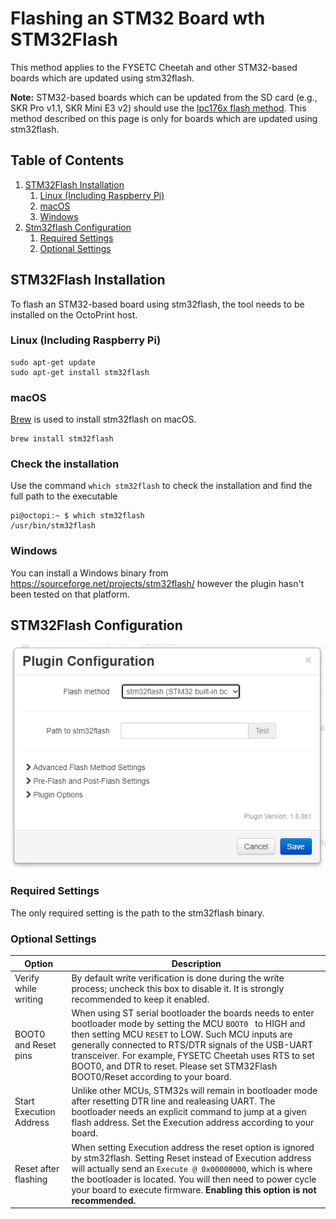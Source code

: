 # Flashing an STM32 Board wth STM32Flash

This method applies to the FYSETC Cheetah and other STM32-based boards which are updated using stm32flash.

**Note:** STM32-based boards which can be updated from the SD card (e.g., SKR Pro v1.1, SKR Mini E3 v2) should use the [lpc176x flash method](lpc176x.md).  This method described on this page is only for boards which are updated using stm32flash.

## Table of Contents
1. [STM32Flash Installation](#stm32flash-installation)
   1. [Linux (Including Raspberry Pi)](#linux-including-raspberry-pi)
   1. [macOS](#macos)
   1. [Windows](#windows)
1. [Stm32flash Configuration](#stm32flash-configuration)
   1. [Required Settings](#required-settings)
   1. [Optional Settings](#optional-settings)

## STM32Flash Installation
To flash an STM32-based board using stm32flash, the tool needs to be installed on the OctoPrint host.

### Linux (Including Raspberry Pi)

```
sudo apt-get update
sudo apt-get install stm32flash
```

### macOS
[Brew](https://brew.sh/) is used to install stm32flash on macOS.

```
brew install stm32flash
```

### Check the installation 

Use the command  `which stm32flash` to check the installation and find the full path to the executable
```
pi@octopi:~ $ which stm32flash
/usr/bin/stm32flash
```

### Windows
You can install a Windows binary from https://sourceforge.net/projects/stm32flash/ however the plugin hasn't been tested on that platform.

## STM32Flash Configuration
<p align="center">
  <img alt="Firmware Updater" src="../extras/img/stm32flash.png">
</p>

### Required Settings
The only required setting is the path to the stm32flash binary.

### Optional Settings
| Option | Description |
| --- | --- |
| Verify while writing | By default write verification is done during the write process; uncheck this box to disable it.  It is strongly recommended to keep it enabled. |
| BOOT0 and Reset pins | When using ST serial bootloader the boards needs to enter bootloader mode by setting the MCU `BOOT0 ` to HIGH and then setting MCU `RESET` to LOW. Such MCU inputs are generally connected to RTS/DTR signals of the USB-UART transceiver.  For example, FYSETC Cheetah uses RTS to set BOOT0, and DTR to reset.  Please set STM32Flash BOOT0/Reset according to your board.|
| Start Execution Address | Unlike other MCUs, STM32s will remain in bootloader mode after resetting DTR line and realeasing UART. The bootloader needs an explicit command to jump at a given flash address.  Set the Execution address according to your board. |
| Reset after flashing | When setting Execution address the reset option is ignored by stm32flash.  Setting Reset instead of Execution address will actually send an `Execute @ 0x00000000`, which is where the bootloader is located.  You will then need to power cycle your board to execute firmware.  **Enabling this option is not recommended.** |
